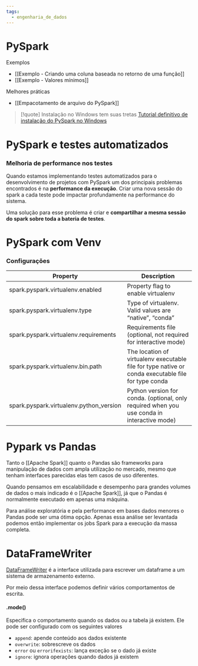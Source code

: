 ```yaml
---
tags:
  - engenharia_de_dados
---
```

# PySpark

Exemplos
- [[Exemplo - Criando uma coluna baseada no retorno de uma função]]
- [[Exemplo - Valores mínimos]]

Melhores práticas
- [[Empacotamento de arquivo do PySpark]]

> [!quote] Instalação no Windows tem suas tretas
> [Tutorial definitivo de instalação do PySpark no Windows](https://sparkbyexamples.com/pyspark/how-to-install-and-run-pyspark-on-windows/)

# PySpark e testes automatizados

### Melhoria de performance nos testes

Quando estamos implementando testes automatizados para o desenvolvimento de projetos com PySpark um dos principais problemas encontrados é na **performance da execução**. Criar uma nova sessão do spark a cada teste pode impactar profundamente na performance do sistema.

Uma solução para esse problema é criar e **compartilhar a mesma sessão do spark sobre toda a bateria de testes**.

# PySpark com Venv

### Configurações

| Property | Description |
| ---- | ---- |
| spark.pyspark.virtualenv.enabled | Property flag to enable virtualenv |
| spark.pyspark.virtualenv.type | Type of virtualenv. Valid values are “native”, “conda” |
| spark.pyspark.virtualenv.requirements | Requirements file (optional, not required for interactive mode) |
| spark.pyspark.virtualenv.bin.path | The location of virtualenv executable file for type native or conda executable file for type conda |
| spark.pyspark.virtualenv.python_version | Python version for conda. (optional, only required when you use conda in interactive mode) |
# Pypark vs Pandas

Tanto o [[Apache Spark]] quanto o Pandas são frameworks para manipulação de dados com ampla utilização no mercado, mesmo que tenham interfaces parecidas elas tem casos de uso diferentes.

Quando pensamos em escalabilidade e desempenho para grandes volumes de dados o mais indicado é o [[Apache Spark]], já que o Pandas é normalmente executado em apenas uma máquina.

Para análise exploratória e pela performance em bases dados menores o Pandas pode ser uma ótima opção. Apenas essa análise ser levantada podemos então implementar os jobs Spark para a execução da massa completa.

# DataFrameWriter

[DataFrameWriter](https://spark.apache.org/docs/latest/api/python/reference/pyspark.sql/api/pyspark.sql.DataFrameWriter.html) é a interface utilizada para escrever um dataframe a um sistema de armazenamento externo.

Por meio dessa interface podemos definir vários comportamentos de escrita.

#### .mode()

Especifica o comportamento quando os dados ou a tabela já existem. 
Ele pode ser configurado com os seguintes valores

- `append`: apende conteúdo aos dados existente
- `overwrite`: sobrescreve os dados
- `error` ou `errorifexists`: lança exceção se o dado já existe
- `ignore`: ignora operações quando dados já existem

